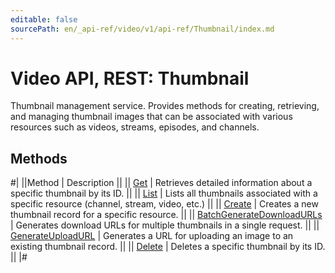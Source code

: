 ```yaml
---
editable: false
sourcePath: en/_api-ref/video/v1/api-ref/Thumbnail/index.md
---
```


# Video API, REST: Thumbnail

Thumbnail management service.
Provides methods for creating, retrieving, and managing thumbnail images
that can be associated with various resources such as videos, streams, episodes, and channels.

## Methods

#|
||Method | Description ||
|| [Get](get.md) | Retrieves detailed information about a specific thumbnail by its ID. ||
|| [List](list.md) | Lists all thumbnails associated with a specific resource (channel, stream, video, etc.) ||
|| [Create](create.md) | Creates a new thumbnail record for a specific resource. ||
|| [BatchGenerateDownloadURLs](batchGenerateDownloadURLs.md) | Generates download URLs for multiple thumbnails in a single request. ||
|| [GenerateUploadURL](generateUploadURL.md) | Generates a URL for uploading an image to an existing thumbnail record. ||
|| [Delete](delete.md) | Deletes a specific thumbnail by its ID. ||
|#